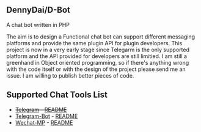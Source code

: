 DennyDai/D-Bot
----------
A  chat bot written in PHP

The aim is to design a Functional chat bot can support different messaging platforms and provide the same plugin API for plugin developers.
This project is now in a very early stage since Telegarm is the only supported platform and the API provided for developers are still limitied.  I am still a greenhand in Object oriented programming, so if there's anything wrong with the code itself or with the design of the project please send me an issue. I am willing to publish better pieces of code.

Supported Chat Tools List
----------
 - ~~[Telegram](https://telegram.org) - [README](https://github.com/dennydai/D-bot/blob/master/readmes/Telegram/Telegram.md)~~
 - [Telegram-Bot](https://core.telegram.org/bots) - [README](https://github.com/dennydai/D-bot/blob/master/readmes/Telegram-Bot/Telegram-Bot.md)
 - [Wechat-MP](http://www.wechat.com/) - [README](#)